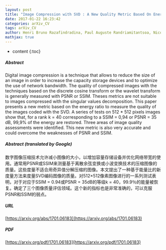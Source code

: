 ```yaml
---
layout: post
title: "Image Compression with SVD : A New Quality Metric Based On Energy Ratio"
date: 2017-01-22 16:23:42
categories: arXiv_CV
tags: arXiv_CV
author: Henri Bruno Razafindradina, Paul Auguste Randriamitantsoa, Nicolas Raft Razafindrakoto
mathjax: true
---
```


* content
{:toc}

##### Abstract
Digital image compression is a technique that allows to reduce the size of an image in order to increase the capacity storage devices and to optimize the use of network bandwidth. The quality of compressed images with the techniques based on the discrete cosine transform or the wavelet transform is generally measured with PSNR or SSIM. Theses metrics are not suitable to images compressed with the singular values decomposition. This paper presents a new metric based on the energy ratio to measure the quality of the images coded with the SVD. A series of tests on 512 * 512 pixels images show that, for a rank k = 40 corresponding to a SSIM = 0,94 or PSNR = 35 dB, 99,9% of the energy are restored. Three areas of image quality assessments were identified. This new metric is also very accurate and could overcome the weaknesses of PSNR and SSIM.

##### Abstract (translated by Google)
数字图像压缩技术允许减小图像的大小，以增加容量存储设备并优化网络带宽的使用。通常用PSNR或SSIM来测量基于离散余弦变换或小波变换技术的压缩图像的质量。这些度量不适合用奇异值分解压缩的图像。本文提出了一种基于能量比的新度量方法来度量SVD编码图像的质量。对512×512像素图像进行的一系列测试表明，对于对应于SSIM = 0.94或PSNR = 35dB的等级k = 40，99.9％的能量被恢复。确定了三个图像质量评估领域。这个新的指标也是非常准确的，可以克服PSNR和SSIM的弱点。

##### URL
[https://arxiv.org/abs/1701.06183](https://arxiv.org/abs/1701.06183)

##### PDF
[https://arxiv.org/pdf/1701.06183](https://arxiv.org/pdf/1701.06183)

